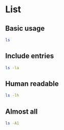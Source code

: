 # List

## Basic usage

```sh
ls
```

## Include entries

```sh
ls -la
```

## Human readable

```sh
ls -lh
```

## Almost all

```sh
ls -A1
```
